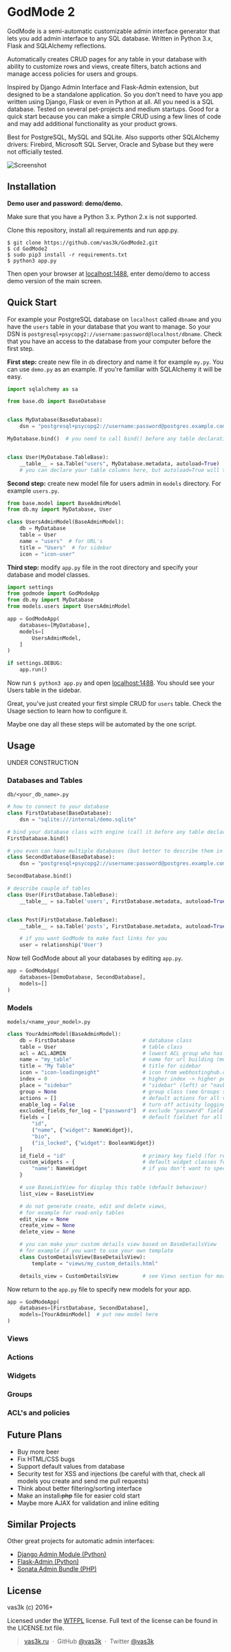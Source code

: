 # GodMode 2

GodMode is a semi-automatic customizable admin interface generator that lets you add admin interface to any SQL database.
Written in Python 3.x, Flask and SQLAlchemy reflections.

Automatically creates CRUD pages for any table in your database with ability to customize rows and views, create filters,
batch actions and manage access policies for users and groups.

Inspired by Django Admin Interface and Flask-Admin extension, but designed to be a standalone application.
So you don't need to have you app written using Django, Flask or even in Python at all. All you need is a SQL database.
Tested on several pet-projects and medium startups. Good for a quick start because you can make a simple CRUD using a few
lines of code and may add additional functionality as your product grows.

Best for PostgreSQL, MySQL and SQLite. Also supports other SQLAlchemy drivers: Firebird, Microsoft SQL Server,
Oracle and Sybase but they were not officially tested.

![Screenshot](static/screenshot.png?raw=true)

## Installation

**Demo user and password: demo/demo.**

Make sure that you have a Python 3.x. Python 2.x is not supported.

Clone this repository, install all requirements and run app.py.

```
$ git clone https://github.com/vas3k/GodMode2.git
$ cd GodMode2
$ sudo pip3 install -r requirements.txt
$ python3 app.py
```

Then open your browser at [localhost:1488](http://localhost:1488), enter demo/demo to access demo version of the main screen.

## Quick Start

For example your PostgreSQL database on `localhost` called `dbname`
and you have the `users` table in your database that you want to manage.
So your DSN is `postgresql+psycopg2://username:password@localhost/dbname`.
Check that you have an access to the database from your computer before the first step.

**First step:** create new file in `db` directory and name it for example `my.py`.
You can use `demo.py` as an example.
If you're familiar with SQLAlchemy it will be easy.

```python
import sqlalchemy as sa

from base.db import BaseDatabase


class MyDatabase(BaseDatabase):
    dsn = "postgresql+psycopg2://username:password@postgres.example.com/dbname"

MyDatabase.bind()  # you need to call bind() before any table declarations


class User(MyDatabase.TableBase):
    __table__ = sa.Table("users", MyDatabase.metadata, autoload=True)
    # you can declare your table columns here, but autoload=True will try to do it for you
```

**Second step:** create new model file for users admin in `models` directory. For example `users.py`.

```python
from base.model import BaseAdminModel
from db.my import MyDatabase, User

class UsersAdminModel(BaseAdminModel):
    db = MyDatabase
    table = User
    name = "users"  # for URL's
    title = "Users"  # for sidebar
    icon = "icon-user"
```

**Third step:** modify `app.py` file in the root directory and specify your database and model classes.

```python
import settings
from godmode import GodModeApp
from db.my import MyDatabase
from models.users import UsersAdminModel

app = GodModeApp(
    databases=[MyDatabase],
    models=[
        UsersAdminModel,
    ]
)

if settings.DEBUG:
    app.run()
```

Now run `$ python3 app.py` and open [localhost:1488](http://localhost:1488). You should see your Users table in the sidebar.

Great, you've just created your first simple CRUD for `users` table. Check the Usage section to learn how to configure it.

Maybe one day all these steps will be automated by the one script.

## Usage

UNDER CONSTRUCTION

### Databases and Tables

`db/<your_db_name>.py`

```python
# how to connect to your database
class FirstDatabase(BaseDatabase):
    dsn = "sqlite:///internal/demo.sqlite"

# bind your database class with engine (call it before any table declaration!)
FirstDatabase.bind()

# you even can have multiple databases (but better to describe them in separate files)
class SecondDatabase(BaseDatabase):
    dsn = "postgresql+psycopg2://username:password@postgres.example.com/dbname"

SecondDatabase.bind()

# describe couple of tables
class User(FirstDatabase.TableBase):
    __table__ = sa.Table('users', FirstDatabase.metadata, autoload=True)


class Post(FirstDatabase.TableBase):
    __table__ = sa.Table('posts', FirstDatabase.metadata, autoload=True)

    # if you want GodMode to make fast links for you
    user = relationship('User')
```

Now tell GodMode about all your databases by editing `app.py`.

```python
app = GodModeApp(
    databases=[DemoDatabase, SecondDatabase],
    models=[]
)
```

### Models

`models/<name_your_model>.py`

```python
class YourAdminModel(BaseAdminModel):
    db = FirstDatabase                      # database class
    table = User                            # table class
    acl = ACL.ADMIN                         # lowest ACL group who has access to this model
    name = "my_table"                       # name for url building (must be unique)
    title = "My Table"                      # title for sidebar
    icon = "icon-loadingeight"              # icon from webhostinghub.com/glyphs/
    index = 0                               # higher index -> higher position
    place = "sidebar"                       # "sidebar" (left) or "navbar" (top)
    group = None                            # group class (see Groups section)
    actions = []                            # default actions for all views (see Actions section)
    enable_log = False                      # turn off activity logging for this model
    excluded_fields_for_log = ["password"]  # exclude "password" field from activity log
    fields = [                              # default fieldset for all views
        "id",
        ("name", {"widget": NameWidget}),
        "bio",
        ("is_locked", {"widget": BooleanWidget})
    ]
    id_field = "id"                         # primary key field (for relative linking)
    custom_widgets = {                      # default widget classes for certain fields
        "name": NameWidget                  # if you don't want to specify all fields in big table
    }

    # use BaseListView for display this table (default behaviour)
    list_view = BaseListView

    # do not generate create, edit and delete views,
    # for example for read-only tables
    edit_view = None
    create_view = None
    delete_view = None

    # you can make your custom details view based on BaseDetailsView
    # for example if you want to use your own template
    class CustomDetailsView(BaseDetailsView):
        template = "views/my_custom_details.html"

    details_view = CustomDetailsView        # see Views section for more info
```

Now return to the `app.py` file to specify new models for your app.


```python
app = GodModeApp(
    databases=[FirstDatabase, SecondDatabase],
    models=[YourAdminModel]  # put new model here
)
```

### Views

### Actions

### Widgets

### Groups

### ACL's and policies



## Future Plans

* Buy more beer
* Fix HTML/CSS bugs
* Support default values from database
* Security test for XSS and injections (be careful with that, check all models you create and send me pull requests)
* Think about better filtering/sorting interface
* Make an install~~.php~~ file for easier cold start
* Maybe more AJAX for validation and inline editing

## Similar Projects

Other great projects for automatic admin interfaces:

* [Django Admin Module (Python)](https://docs.djangoproject.com/en/dev/ref/contrib/admin/)
* [Flask-Admin (Python)](https://github.com/flask-admin/flask-admin)
* [Sonata Admin Bundle (PHP)](https://github.com/sonata-project/SonataAdminBundle)

## License
vas3k (c) 2016+

Licensed under the [WTFPL](http://www.wtfpl.net/) license.
Full text of the license can be found in the LICENSE.txt file.

> [vas3k.ru](http://vas3k.ru) &nbsp;&middot;&nbsp;
> GitHub [@vas3k](https://github.com/vas3k) &nbsp;&middot;&nbsp;
> Twitter [@vas3k](https://twitter.com/vas3k)
